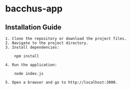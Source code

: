 # bacchus-app

## Installation Guide

    1. Clone the repository or download the project files.
    2. Navigate to the project directory.
    3. Install dependencies:

        npm install

    4. Run the application:

        node index.js

    5. Open a browser and go to http://localhost:3000.
